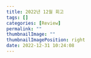 ```yaml
---
title: 2022년 12월 회고
tags: []
categories: [Review]
permalink: ""
thumbnailImage: ""
thumbnailImagePosition: right
date: 2022-12-31 10:24:08
---
```


<!-- excerpt -->
<!-- toc -->
